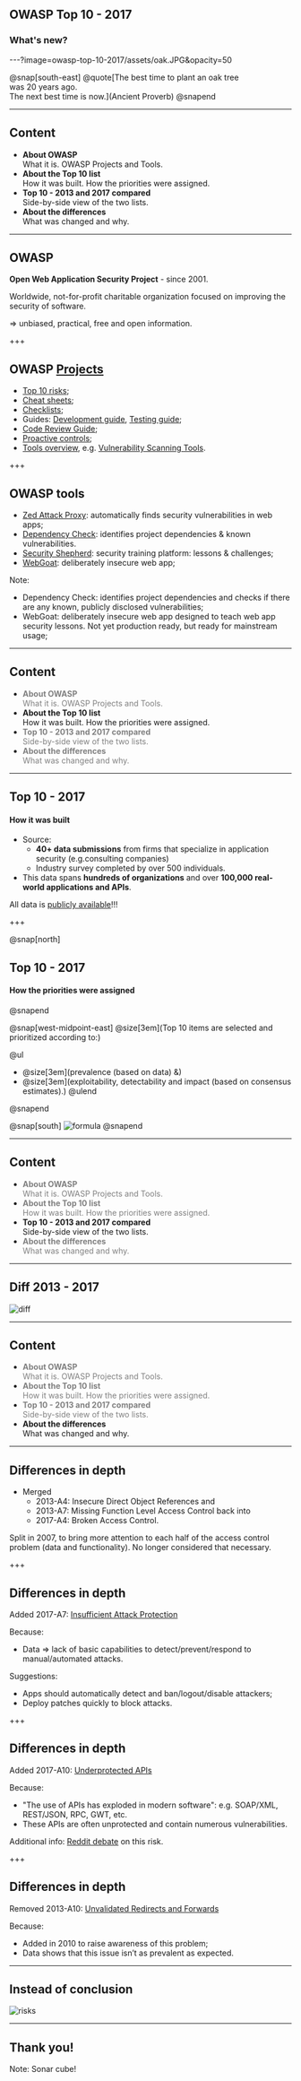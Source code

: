 ## OWASP Top 10 - 2017
### What's new?

---?image=owasp-top-10-2017/assets/oak.JPG&opacity=50

@snap[south-east]
@quote[The best time to plant an oak tree<br>was 20 years ago.<br>The next best time is now.](Ancient Proverb)
@snapend

---

## Content

* **About OWASP**  
  What it is. OWASP Projects and Tools.
* **About the Top 10 list**  
  How it was built. How the priorities were assigned.
* **Top 10 - 2013 and 2017 compared**  
  Side-by-side view of the two lists.
* **About the differences**  
  What was changed and why.

---

## OWASP

**Open Web Application Security Project** - since 2001.

Worldwide, not-for-profit charitable organization focused on improving the security of software.

=> unbiased, practical, free and open information.

+++

## OWASP [Projects](https://www.owasp.org/index.php/Category:OWASP_Project#tab=Project_Inventory)

* [Top 10 risks](https://www.owasp.org/index.php/Category:OWASP_Top_Ten_Project);
* [Cheat sheets](https://www.owasp.org/index.php/OWASP_Cheat_Sheet_Series);
* [Checklists](https://www.owasp.org/images/0/08/OWASP_SCP_Quick_Reference_Guide_v2.pdf);
* Guides: [Development guide](https://www.owasp.org/index.php/OWASP_Guide_Project#tab=Main), [Testing guide](https://www.owasp.org/index.php/OWASP_Testing_Project);
* [Code Review Guide](https://www.owasp.org/index.php/Category:OWASP_Code_Review_Project);
* [Proactive controls](https://www.owasp.org/index.php/OWASP_Proactive_Controls#tab=OWASP_Proactive_Controls_2016);
* [Tools overview](https://www.owasp.org/index.php/Category:OWASP_Tools_Project), e.g. [Vulnerability Scanning Tools](https://www.owasp.org/index.php/Category:Vulnerability_Scanning_Tools).

+++

## OWASP tools

* [Zed Attack Proxy](https://www.owasp.org/index.php/OWASP_Zed_Attack_Proxy_Project): automatically finds security vulnerabilities in web apps;
* [Dependency Check](https://www.owasp.org/index.php/OWASP_Dependency_Check): identifies project dependencies & known vulnerabilities.
* [Security Shepherd](https://www.owasp.org/index.php/OWASP_Security_Shepherd): security training platform: lessons & challenges;
* [WebGoat](https://www.owasp.org/index.php/Category:OWASP_WebGoat_Project): deliberately insecure web app;

Note:
* Dependency Check: identifies project dependencies and checks if there are any known, publicly disclosed vulnerabilities;
* WebGoat: deliberately insecure web app designed to teach web app security lessons. Not yet production ready, but ready for mainstream usage;

---

## Content

* <span style="color:Grey;">**About OWASP**  
  What it is. OWASP Projects and Tools.</span>
* **About the Top 10 list**  
  How it was built. How the priorities were assigned.
* <span style="color:Grey;">**Top 10 - 2013 and 2017 compared**  
  Side-by-side view of the two lists.</span>
* <span style="color:Grey;">**About the differences**  
  What was changed and why.</span>

---

## Top 10 - 2017
#### How it was built

* Source: 
  * **40+ data submissions** from firms that specialize in application security (e.g.consulting companies)
  * Industry survey completed by over 500 individuals.
* This data spans **hundreds of organizations** and over **100,000 real-world applications and APIs**.

All data is [publicly available](https://github.com/OWASP/Top10/blob/master/2017/datacall/OWASP%20Top%2010%20-%202017%20Data%20Call-Public%20Release.xlsx?raw=true)!!!

+++ 

@snap[north]
## Top 10 - 2017
#### How the priorities were assigned
@snapend

@snap[west-midpoint-east]
@size[3em](Top 10 items are selected and prioritized according to:)

@ul[](false)
* @size[3em](prevalence (based on data) &)
* @size[3em](exploitability, detectability and impact (based on consensus estimates).)
@ulend

@snapend

@snap[south]
![formula](owasp-top-10-2017/assets/formula.JPG)
@snapend

---

## Content

* <span style="color:Grey;">**About OWASP**  
  What it is. OWASP Projects and Tools. </span>
* <span style="color:Grey;">**About the Top 10 list**  
  How it was built. How the priorities were assigned. </span>
* **Top 10 - 2013 and 2017 compared**  
  Side-by-side view of the two lists.
* <span style="color:Grey;">**About the differences**  
  What was changed and why.</span>

---

## Diff 2013 - 2017

![diff](owasp-top-10-2017/assets/diff2.JPG)

---

## Content

* <span style="color:Grey;">**About OWASP**  
  What it is. OWASP Projects and Tools.</span>
* <span style="color:Grey;">**About the Top 10 list**  
  How it was built. How the priorities were assigned.</span>
* <span style="color:Grey;">**Top 10 - 2013 and 2017 compared**  
  Side-by-side view of the two lists.</span>
* **About the differences**  
  What was changed and why.

---

## Differences in depth

* Merged 
  * 2013-A4: Insecure Direct Object References and
  * 2013-A7: Missing Function Level Access Control back into
  * 2017-A4: Broken Access Control.

Split in 2007, to bring more attention to each half of the access control problem (data and functionality). No longer considered that necessary.

+++

## Differences in depth

Added 2017-A7: [Insufficient Attack Protection](https://www.owasp.org/index.php/Top_10_2017-A7-Insufficient_Attack_Protection)

Because:
* Data => lack of basic capabilities to detect/prevent/respond to manual/automated attacks.

Suggestions:
* Apps should automatically detect and ban/logout/disable attackers;
* Deploy patches quickly to block attacks.

+++

## Differences in depth

Added 2017-A10: [Underprotected APIs](https://www.owasp.org/index.php/Top_10_2017-A10-Underprotected_APIs)

Because:
* "The use of APIs has exploded in modern software": e.g. SOAP/XML, REST/JSON, RPC, GWT, etc.
* These APIs are often unprotected and contain numerous vulnerabilities.

Additional info: [Reddit debate](https://www.reddit.com/r/netsec/comments/64pou3/owasp_top_10_2017_release/) on this risk.

+++ 

## Differences in depth

Removed 2013-A10: [Unvalidated Redirects and Forwards](https://www.owasp.org/index.php/Top_10_2013-A10-Unvalidated_Redirects_and_Forwards)

Because:
* Added in 2010 to raise awareness of this problem;
* Data shows that this issue isn’t as prevalent as expected.

---

## Instead of conclusion

![risks](owasp-top-10-2017/assets/risks2.JPG)

---

## Thank you! 


Note:
Sonar cube!

